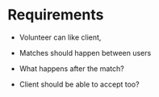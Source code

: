 # Requirements 


- Volunteer can like client,
- Matches should happen between users

- What happens after the match?
- Client should be able to accept too?
